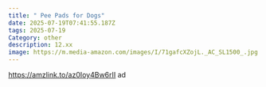 ```yaml
---
title: " Pee Pads for Dogs"
date: 2025-07-19T07:41:55.187Z
tags: 2025-07-19
Category: other
description: 12.xx
image: https://m.media-amazon.com/images/I/71gafcXZojL._AC_SL1500_.jpg
---
```

https://amzlink.to/az0Ioy4Bw6rII ad